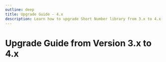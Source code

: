 ```yaml
---
outline: deep
title: Upgrade Guide - 4.x
description: Learn how to upgrade Short Number library from 3.x to 4.x
---
```


# Upgrade Guide from Version 3.x to 4.x
